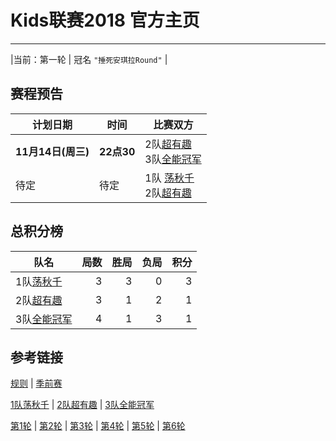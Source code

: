 # Kids联赛2018 官方主页
---

|当前：第一轮 | 冠名 ```"捶死安琪拉Round"``` |

## 赛程预告

|计划日期|时间|比赛双方|
|--------|------|----|
|**11月14日(周三)** | **22点30** | 2队[超有趣](teamb.md) <br> 3队[全能冠军](teamc.md) |
|待定 | 待定 | 1队 [荡秋千](team1.md) <br> 2队[超有趣](teamb.md) |

## 总积分榜

| 队名                  | 局数 | 胜局 | 负局 |  积分 |
|-------------          | --: | --: | --: | --: |
| 1队[荡秋千](team1.md)   | 3  | 3  | 0 | 3 |
| 2队[超有趣](teamb.md)   | 3  | 1  | 2 | 1 |
| 3队[全能冠军](teamc.md) | 4  | 1 | 3 | 1 |


## 参考链接
[规则](rule.md) \| [季前赛](pre_season.md) 

[1队荡秋千](team1.md) \| [2队超有趣](teamb.md) \| [3队全能冠军](teamc.md)

[第1轮](round1.md) \| [第2轮](round2.md) \| [第3轮](round3.md) \| [第4轮](round4.md) \| [第5轮](round5.md) \| [第6轮](round6.md) 




